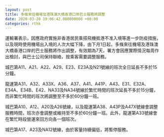 ```yaml
---
layout: post
title: 多條來往機場及港珠澳大橋香港口岸巴士服務將調整
date: 2020-03-28 19:06:42.000000000 +08:00
categories: rthk
---
```


運輸署表示，因應政府實施非香港居民乘搭飛機抵港不准入境等進一步防疫措施，以及現時使用機場出入境的人次大幅下降，由下月1日起，多條來往機場及港珠澳大橋香港口岸的巴士服務將作出調整，有效期為7天，署方會因應實際情況每周作出檢討，與巴士公司保持聯絡，按乘客需要調整服務。

城巴第A11、A21、A22、A29、E23、E23A及N21號線的班次全日延長不多於15分鐘。

龍運第A31、A32、A33X、A36、A37、A41、A41P、A43、E31、E32A、E34A、E34B、E42、NA33及NA34號線於繁忙時間的班次延長不多於15分鐘，而非繁忙時間的班次將調整至不多於60分鐘一班。

城巴第A10、A12、A20及A26號線，以及龍運第A38、A43P及A47X號線會調整服務時間，班次亦會調整或維持至不多於60分鐘一班。此外，龍運第A33號線會在繁忙時段營運來回方向各一個班次。

城巴第A17、A23及NA12號線，由於客量持續偏低，將暫停服務。
